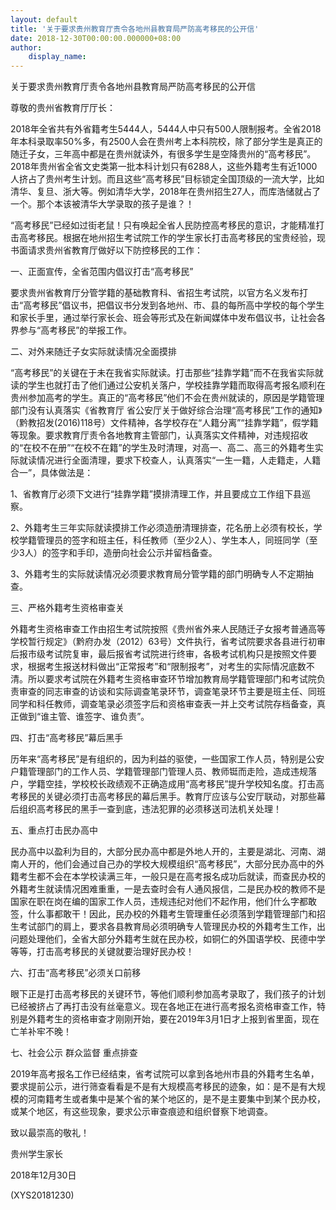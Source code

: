 ```yaml
---
layout: default
title: '关于要求贵州教育厅责令各地州县教育局严防高考移民的公开信'
date: 2018-12-30T00:00:00.000000+08:00
author:
    display_name: 
---
```


关于要求贵州教育厅责令各地州县教育局严防高考移民的公开信

尊敬的贵州省教育厅厅长：

2018年全省共有外省籍考生5444人，5444人中只有500人限制报考。全省2018年本科录取率50%多，有2500人会在贵州考上本科院校，除了部分学生是真正的随迁子女，三年高中都是在贵州就读外，有很多学生是空降贵州的“高考移民”。2018年贵州省全省文史类第一批本科计划只有6288人，这些外籍考生有近1000人挤占了贵州考生计划。而且这些“高考移民”目标锁定全国顶级的一流大学，比如清华、复旦、浙大等。例如清华大学，2018年在贵州招生27人，而库浩储就占了一个。那个本该被清华大学录取的孩子是谁？！

“高考移民”已经如过街老鼠！只有唤起全省人民防控高考移民的意识，才能精准打击高考移民。根据在地州招生考试院工作的学生家长打击高考移民的宝贵经验，现书面请求贵州省教育厅做好以下防控移民的工作：

一、正面宣传，全省范围内倡议打击“高考移民”

要求贵州省教育厅分管学籍的基础教育科、省招生考试院，以官方名义发布打击“高考移民”倡议书，把倡议书分发到各地州、市、县的每所高中学校的每个学生和家长手里，通过举行家长会、班会等形式及在新闻媒体中发布倡议书，让社会各界参与“高考移民”的举报工作。

二、对外来随迁子女实际就读情况全面摸排

“高考移民”的关键在于未在我省实际就读。打击那些“挂靠学籍”而不在我省实际就读的学生也就打击了他们通过公安机关落户，学校挂靠学籍而取得高考报名顺利在贵州参加高考的学生。真正的“高考移民”他们不会在贵州就读的，原因是学籍管理部门没有认真落实《省教育厅 省公安厅关于做好综合治理“高考移民”工作的通知》（黔教招发(2016)118号）文件精神，各学校存在“人籍分离”“挂靠学籍”，假学籍等现象。要求教育厅责令各地教育主管部门，认真落实文件精神，对违规招收的“在校不在册”“在校不在籍”的学生及时清理，对高一、高二、高三的外籍考生实际就读情况进行全面清理，要求下校查人，认真落实“一生一籍，人走籍走，人籍合一”，具体做法是：

1、省教育厅必须下文进行“挂靠学籍”摸排清理工作，并且要成立工作组下县巡察。

2、外籍考生三年实际就读摸排工作必须造册清理排查，花名册上必须有校长，学校学籍管理员的签字和班主任，科任教师（至少2人）、学生本人，同班同学（至少3人）的签字和手印，造册向社会公示并留档备查。

3、外籍考生的实际就读情况必须要求教育局分管学籍的部门明确专人不定期抽查。

三、严格外籍考生资格审查关

外籍考生资格审查工作由招生考试院按照《贵州省外来人民随迁子女报考普通高等学校暂行规定》（黔府办发（2012）63号）文件执行，省考试院要求各县进行初审后报市级考试院复审，最后报省考试院进行终审，各极考试机构只是按照文件要求，根据考生报送材料做出“正常报考”和“限制报考”，对考生的实际情况底数不清。所以要求考试院在外籍考生资格审查环节增加教育局学籍管理部门和考试院负责审查的同志审查的访谈和实际调查笔录环节，调查笔录环节主要是班主任、同班同学和科任教师，调查笔录必须签字后和资格审查表一并上交考试院存档备查，真正做到“谁主管、谁签字、谁负责”。

四、打击“高考移民”幕后黑手

历年来“高考移民”是有组织的，因为利益的驱使，一些国家工作人员，特别是公安户籍管理部门的工作人员、学籍管理部门管理人员、教师铤而走险，造成违规落户，学籍空挂，学校校长政绩观不正确造成用“高考移民”提升学校知名度。打击高考移民的关键必须打击高考移民的幕后黑手。教育厅应该与公安厅联动，对那些幕后组织高考移民的黑手一查到底，违法犯罪的必须移送司法机关处理！

五、重点打击民办高中

民办高中以盈利为目的，大部分民办高中都是外地人开的，主要是湖北、河南、湖南人开的，他们会通过自己办的学校大规模组织“高考移民”，大部分民办高中的外籍考生都不会在本学校读满三年，一般只是在高考报名成功后就读，而查民办校的外籍考生就读情况困难重重，一是去查时会有人通风报信，二是民办校的教师不是国家在职在岗在编的国家工作人员，违规违纪对他们不起作用，他们什么字都敢签，什么事都敢干！因此，民办校的外籍考生管理重任必须落到学籍管理部门和招生考试部门的肩上，要求各县教育局必须明确专人管理民办校的外籍考生工作，出问题处理他们，全省大部分外籍考生就在民办校，如铜仁的外国语学校、民德中学等等，打击高考移民的关键就要治理好民办校！

六、打击“高考移民”必须关口前移

眼下正是打击高考移民的关键环节，等他们顺利参加高考录取了，我们孩子的计划已经被挤占了再打击没有丝毫意义。现在各地正在进行高考报名资格审查工作，特别是外籍考生的资格审查才刚刚开始，要在2019年3月1日才上报到省里面，现在亡羊补牢不晚！

七、社会公示 群众监督 重点排查

2019年高考报名工作已经结束，省考试院可以拿到各地州市县的外籍考生名单，要求提前公示，进行筛查看看是不是有大规模高考移民的迹象，如：是不是有大规模的河南籍考生或者集中是某个省的某个地区的，是不是主要集中到某个民办校，或某个地区，有这些现象，要求公示审查痕迹和组织督察下地调查。

致以最崇高的敬礼！

贵州学生家长

2018年12月30日

(XYS20181230)

